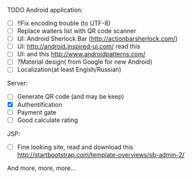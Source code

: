 TODO 
Android application:

- [ ] !!Fix encoding trouble (to UTF-8)
- [ ] Replace waiters list with QR code scanner
- [ ] UI: Android Sherlock Bar (http://actionbarsherlock.com/)
- [ ] UI: http://android.inspired-ui.com/ read this
- [ ] UI: and this http://www.androidpatterns.com/
- [ ] ?Material design( from Google for new Android)
- [ ] Localization(at least Engish/Russian)

Server:
- [ ] Generate QR code (and may be keep)
- [x] Authentification
- [ ] Payment gate
- [ ] Good calculate rating

JSP:
- [ ] Fine looking site, read and download this http://startbootstrap.com/template-overviews/sb-admin-2/

And more, more, more...


